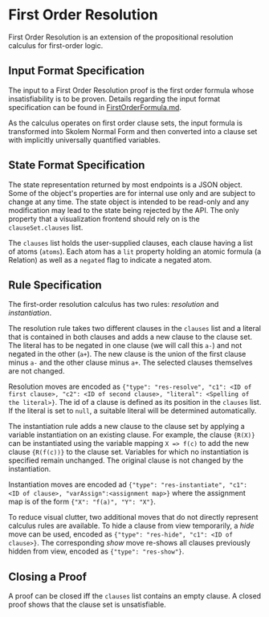 # First Order Resolution

First Order Resolution is an extension of the propositional resolution calculus for first-order logic.

## Input Format Specification

The input to a First Order Resolution proof is the first order formula whose insatisfiability is to be proven. Details regarding the input format specification can be found in [FirstOrderFormula.md](./FirstOrderFormula.md).  

As the calculus operates on first order clause sets, the input formula is transformed into Skolem Normal Form and then converted into a clause set with implicitly universally quantified variables.

## State Format Specification

The state representation returned by most endpoints is a JSON object. Some of the object's properties are for internal use only and are subject to change at any time. The state object is intended to be read-only and any modification may lead to the state being rejected by the API. The only property that a visualization frontend should rely on is the `clauseSet.clauses` list.

The `clauses` list holds the user-supplied clauses, each clause having a list of atoms (`atoms`). Each atom has a `lit` property holding an atomic formula (a Relation) as well as a `negated` flag to indicate a negated atom.

## Rule Specification

The first-order resolution calculus has two rules: _resolution_ and _instantiation_.  

The resolution rule takes two different clauses in the `clauses` list and a literal that is contained in both clauses and adds a new clause to the clause set. The literal has to be negated in one clause (we will call this `a-`) and not negated in the other (`a+`). The new clause is the union of the first clause minus `a-` and the other clause minus `a+`. The selected clauses themselves are not changed.

Resolution moves are encoded as `{"type": "res-resolve", "c1": <ID of first clause>, "c2": <ID of second clause>, "literal": <Spelling of the literal>}`. The id of a clause is defined as its position in the `clauses` list. If the literal is set to `null`, a suitable literal will be determined automatically.

The instantiation rule adds a new clause to the clause set by applying a variable instantiation on an existing clause. For example, the clause `{R(X)}` can be instantiated using the variable mapping `X => f(c)` to add the new clause `{R(f(c))}` to the clause set. Variables for which no instantiation is specified remain unchanged. The original clause is not changed by the instantiation.  

Instantiation moves are encoded ad `{"type": "res-instantiate", "c1": <ID of clause>, "varAssign":<assignment map>}` where the assignment map is of the form `{"X": "f(a)", "Y": "X"}`.  

To reduce visual clutter, two additional moves that do not directly represent calculus rules are available. To hide a clause from view temporarily, a _hide_ move can be used, encoded as `{"type": "res-hide", "c1": <ID of clause>}`. The corresponding _show_ move re-shows all clauses previously hidden from view, encoded as `{"type": "res-show"}`.

## Closing a Proof

A proof can be closed iff the `clauses` list contains an empty clause. A closed proof shows that the clause set is unsatisfiable.
